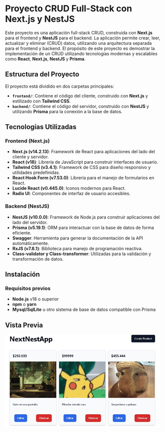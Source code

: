 # Proyecto CRUD Full-Stack con Next.js y NestJS

Este proyecto es una aplicación full-stack CRUD, construida con **Next.js** para el frontend y **NestJS** para el backend. La aplicación permite crear, leer, actualizar y eliminar (CRUD) datos, utilizando una arquitectura separada para el frontend y backend. El propósito de este proyecto es demostrar la implementación de un CRUD utilizando tecnologías modernas y escalables como **React**, **Next.js**, **NestJS** y **Prisma**.

## Estructura del Proyecto

El proyecto está dividido en dos carpetas principales:

- **`frontend/`**: Contiene el código del cliente, construido con **Next.js** y estilizado con **Tailwind CSS**.
- **`backend/`**: Contiene el código del servidor, construido con **NestJS** y utilizando **Prisma** para la conexión a la base de datos.

## Tecnologías Utilizadas

### Frontend (Next.js)

- **Next.js (v14.2.13)**: Framework de React para aplicaciones del lado del cliente y servidor.
- **React (v18)**: Librería de JavaScript para construir interfaces de usuario.
- **Tailwind CSS (v3.4.1)**: Framework de CSS para diseño responsivo y utilidades predefinidas.
- **React Hook Form (v7.53.0)**: Librería para el manejo de formularios en React.
- **Lucide React (v0.445.0)**: Iconos modernos para React.
- **Radix UI**: Componentes de interfaz de usuario accesibles.

### Backend (NestJS)

- **NestJS (v10.0.0)**: Framework de Node.js para construir aplicaciones del lado del servidor.
- **Prisma (v5.19.1)**: ORM para interactuar con la base de datos de forma eficiente.
- **Swagger**: Herramienta para generar la documentación de la API automáticamente.
- **RxJS (v7.8.1)**: Biblioteca para manejo de programación reactiva.
- **Class-validator y Class-transformer**: Utilizadas para la validación y transformación de datos.

## Instalación

### Requisitos previos

- **Node.js** v18 o superior
- **npm** o **yarn**
- **Mysql/SqlLite** u otro sistema de base de datos compatible con Prisma


## Vista Previa
![Referencia de la web](./frontend/src/assets/Pruebas.png)
